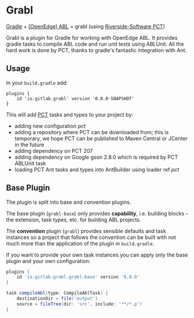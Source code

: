 # Grabl #

[Gradle](https://gradle.org/) +
[(OpenEdge) ABL](https://www.progress.com/openedge) = grabl (using
[Riverside-Software PCT](https://github.com/Riverside-Software/pct))

Grabl is a plugin for Gradle for working with OpenEdge ABL.  It provides gradle
tasks to compile ABL code and run unit tests using ABLUnit.  All the hard work
is done by PCT, thanks to gradle's fantastic integration with Ant.

## Usage ##

In your `build.gradle` add:

    plugins {
        id 'io.gitlab.grabl' version '0.0.0-SNAPSHOT'
    }

This will add [PCT](https://github.com/Riverside-Software/pct) tasks and types
to your project by:

 - adding new configuration _pct_
 - adding a repository where PCT can be downloaded from; this is temporary, we
   hope PCT can be published to Maven Central or JCenter in the future
 - adding dependency on PCT 207
 - adding dependency on Google gson 2.8.0 which is required by PCT ABLUnit task
 - loading PCT Ant tasks and types into AntBuilder using loader ref _pct_

## Base Plugin ##

The plugin is split into base and convention plugins.

The base plugin (`grabl-base`) only provides **capability**, i.e.
building blocks - the extension, task types, etc. for building ABL
projects.

The **convention** plugin (`grabl`) provides sensible defaults and task
instances so a project that follows the convention can be built with
not much more than the application of the plugin in `build.gradle`.

If you want to provide your own task instances you can apply only the
base plugin and your own configuration:

```groovy
plugins {
    id 'io.gitlab.grabl.grabl-base' version '0.0.0'
}

task compileAbl(type: CompileAblTask) {
    destinationDir = file('output')
    source = fileTree(dir: 'src', include: '**/*.p')
}
```
